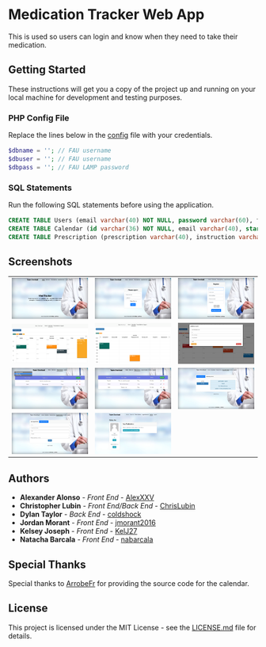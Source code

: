 # Medication Tracker Web App

This is used so users can login and know when they need to take their medication.

## Getting Started

These instructions will get you a copy of the project up and running on your local machine for development and testing purposes.

### PHP Config File

Replace the lines below in the [config](https://github.com/ChrisLubin/Medication-Tracker-Web-App/tree/master/App/php/config.php) file with your credentials.

```php
$dbname = ''; // FAU username
$dbuser = ''; // FAU username
$dbpass = ''; // FAU LAMP password
```

### SQL Statements

Run the following SQL statements before using the application.

```sql
CREATE TABLE Users (email varchar(40) NOT NULL, password varchar(60), firstName varchar(20), lastName varchar(20), phone int(15), isDoc bool, PRIMARY KEY(email));
CREATE TABLE Calendar (id varchar(36) NOT NULL, email varchar(40), start int(15), duration int(2), title varchar(40), content varchar(40), category varchar(20), PRIMARY KEY(id), FOREIGN KEY(email) REFERENCES Users(email));
CREATE TABLE Prescription (prescription varchar(40), instruction varchar(255), dosage varchar(20), patient varchar(40), patientFname varchar(40), patientLname varchar(40), doctor varchar(40), doctorLname varchar(40), FOREIGN KEY (patient) REFERENCES Users(email), FOREIGN KEY (patientFname) REFERENCES Users(firstName), FOREIGN KEY (patientLname) REFERENCES Users(lastName), FOREIGN KEY (doctor) REFERENCES Users(email), FOREIGN KEY (doctorLname) REFERENCES Users(lastName), PRIMARY KEY (prescription, patient, doctor));
```

## Screenshots

<table>
    <tr>
        <td>
            <img alt="Screenshot 1" src="App/images/Demo/screenshot1.png">
        </td>
        <td>
            <img alt="Screenshot 2" src="App/images/Demo/screenshot2.png">
        </td>
        <td>
            <img alt="Screenshot 3" src="App/images/Demo/screenshot3.png">
        </td>
    </tr>
    <tr>
        <td>
            <img alt="Screenshot 4" src="App/images/Demo/screenshot4.png">
        </td>
        <td>
            <img alt="Screenshot 5" src="App/images/Demo/screenshot5.png">
        </td>
        <td>
            <img alt="Screenshot 6" src="App/images/Demo/screenshot6.png">
        </td>
    </tr>
    <tr>
        <td>
            <img alt="Screenshot 7" src="App/images/Demo/screenshot7.png">
        </td>
        <td>
            <img alt="Screenshot 8" src="App/images/Demo/screenshot8.png">
        </td>
        <td>
            <img alt="Screenshot 9" src="App/images/Demo/screenshot9.png">
        </td>
        </td>
    </tr>
    <tr>
        <td>
            <img alt="Screenshot 10" src="App/images/Demo/screenshot10.png">
        </td>
        <td>
            <img alt="Screenshot 11" src="App/images/Demo/screenshot11.png">
        </td>
    </tr>
</table>

## Authors

- **Alexander Alonso** - _Front End_ - [AlexXXV](https://github.com/AlexXXV)
- **Christopher Lubin** - _Front End/Back End_ - [ChrisLubin](https://github.com/ChrisLubin)
- **Dylan Taylor** - _Back End_ - [coldshock](https://github.com/coldshock)
- **Jordan Morant** - _Front End_ - [jmorant2016](https://github.com/jmorant2016)
- **Kelsey Joseph** - _Front End_ - [KelJ27](https://github.com/KelJ27)
- **Natacha Barcala** - _Front End_ - [nabarcala](https://github.com/nabarcala)

## Special Thanks

Special thanks to [ArrobeFr](https://github.com/ArrobeFr) for providing the source code for the calendar.

## License

This project is licensed under the MIT License - see the [LICENSE.md](https://github.com/ChrisLubin/Medication-Tracker-Web-App/blob/master/LICENSE) file for details.